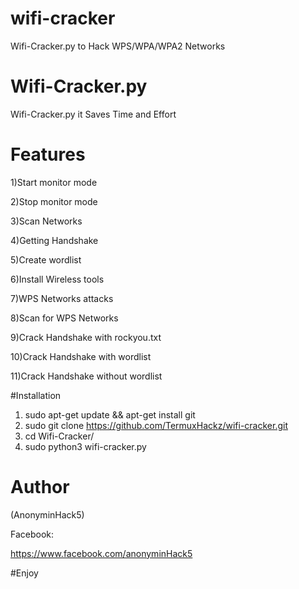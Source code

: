 # wifi-cracker
Wifi-Cracker.py to Hack WPS/WPA/WPA2 Networks

# Wifi-Cracker.py

Wifi-Cracker.py it Saves Time and Effort

# Features

1)Start monitor mode

2)Stop monitor mode

3)Scan Networks   

4)Getting Handshake

5)Create wordlist

6)Install Wireless tools                  

7)WPS Networks attacks 

8)Scan for WPS Networks

9)Crack Handshake with rockyou.txt

10)Crack Handshake with wordlist

11)Crack Handshake without wordlist

#Installation
1) sudo apt-get update && apt-get install git
2) sudo git clone https://github.com/TermuxHackz/wifi-cracker.git
3) cd Wifi-Cracker/
4) sudo python3 wifi-cracker.py
# Author
(AnonyminHack5)

Facebook:

https://www.facebook.com/anonyminHack5

#Enjoy
